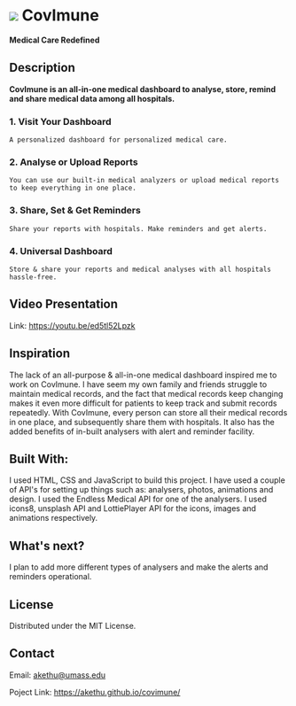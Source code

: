 # <img src="https://img.icons8.com/plasticine/30/000000/protection-mask.png"/> CovImune

<strong>Medical Care Redefined</strong>

## Description

<strong>CovImune is an all-in-one medical dashboard to analyse, store, remind and share medical data among all hospitals.</strong>

### 1. Visit Your Dashboard

    A personalized dashboard for personalized medical care.

### 2. Analyse or Upload Reports

    You can use our built-in medical analyzers or upload medical reports to keep everything in one place.

### 3. Share, Set & Get Reminders

    Share your reports with hospitals. Make reminders and get alerts.

### 4. Universal Dashboard

    Store & share your reports and medical analyses with all hospitals hassle-free.



## Video Presentation

Link: https://youtu.be/ed5tl52Lpzk 


## Inspiration

The lack of an all-purpose & all-in-one medical dashboard inspired me to work on CovImune. I have seem my own family and friends struggle to maintain medical records, and the fact that medical records keep changing makes it even more difficult for patients to keep track and submit records repeatedly. With CovImune, every person can store all their medical records in one place, and subsequently share them with hospitals. It also has the added benefits of in-built analysers with alert and reminder facility.


## Built With:

I used HTML, CSS and JavaScript to build this project. I have used a couple of API's for setting up things such as: analysers, photos, animations and design. 
I used the Endless Medical API for one of the analysers. I used icons8, unsplash API and LottiePlayer API for the icons, images and animations respectively.


## What's next?

I plan to add more different types of analysers and make the alerts and reminders operational.


## License

Distributed under the MIT License.


## Contact

Email: akethu@umass.edu 

Poject Link: https://akethu.github.io/covimune/
